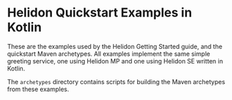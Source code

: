 # Helidon Quickstart Examples in Kotlin

These are the examples used by the Helidon Getting Started guide, and
the quickstart Maven archetypes. All examples implement the same
simple greeting service, one using Helidon MP and one using Helidon SE written in Kotlin.

The `archetypes` directory contains scripts for building the Maven
archetypes from these examples.
